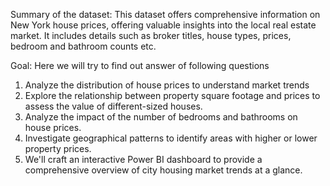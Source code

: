 Summary of the dataset:
This dataset offers comprehensive information on New York house prices, offering valuable insights into the local real estate market. It includes details such as broker titles, house types, prices, bedroom and bathroom counts etc.

Goal:
Here we will try to find out answer of following questions

1. Analyze the distribution of house prices to understand market trends
2. Explore the relationship between property square footage and prices to assess the value of different-sized houses.
3. Analyze the impact of the number of bedrooms and bathrooms on house prices.
4. Investigate geographical patterns to identify areas with higher or lower property prices.
5. We'll craft an interactive Power BI dashboard to provide a comprehensive overview of city housing market trends at a glance.
